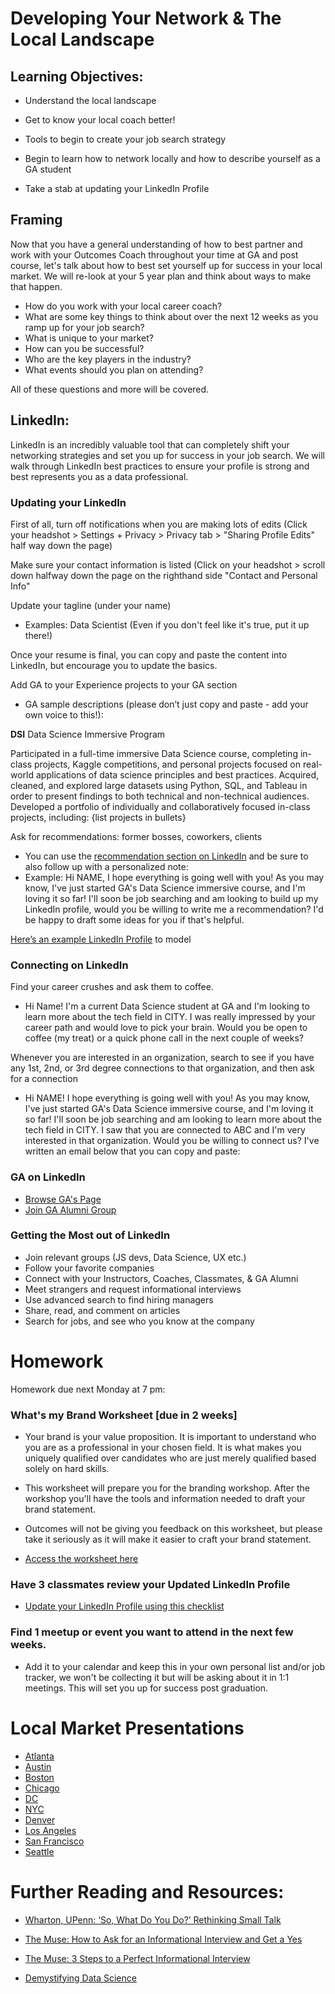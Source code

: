 
# Developing Your Network & The Local Landscape

## Learning Objectives:

* Understand the local landscape 

* Get to know your local coach better! 

* Tools to begin to create your job search strategy 

* Begin to learn how to network locally and how to describe yourself as a GA student 

* Take a stab at updating your LinkedIn Profile 

## Framing 
Now that you have a general understanding of how to best partner and work with your Outcomes Coach throughout your time at GA and post course, let's talk about how to best set yourself up for success in your local market. We will re-look at your 5 year plan and think about ways to make that happen. 

* How do you work with your local career coach? 
* What are some key things to think about over the next 12 weeks as you ramp up for your job search? 
* What is unique to your market? 
* How can you be successful? 
* Who are the key players in the industry? 
* What events should you plan on attending? 

All of these questions and more will be covered. 

## LinkedIn: 

LinkedIn is an incredibly valuable tool that can completely shift your networking strategies and set you up for success in your job search. We will walk through LinkedIn best practices to ensure your profile is strong and best represents you as a data professional. 


### Updating your LinkedIn 
First of all, turn off notifications when you are making lots of edits (Click your headshot > Settings + Privacy > Privacy tab > "Sharing Profile Edits" half way down the page)

Make sure your contact information is listed (Click on your headshot > scroll down halfway down the page on the righthand side "Contact and Personal Info" 

Update your tagline (under your name)
- Examples: Data Scientist (Even if you don't feel like it's true, put it up there!) 

Once your resume is final, you can copy and paste the content into LinkedIn, but encourage you to update the basics.

Add GA to your Experience projects to your GA section 
- GA sample descriptions (please don’t just copy and paste - add your own voice to this!):

**DSI**
Data Science Immersive Program

Participated in a full-time immersive Data Science course, completing in-class projects, Kaggle competitions, and personal projects focused on real-world applications of data science principles and best practices. Acquired, cleaned, and explored large datasets using Python, SQL, and Tableau in order to present findings to both technical and non-technical audiences. Developed a portfolio of individually and collaboratively focused in-class projects, including: {list projects in bullets}

Ask for recommendations: former bosses, coworkers, clients 
- You can use the [recommendation section on LinkedIn](https://www.linkedin.com/help/linkedin/answer/96/request-a-recommendation?lang=en) and be sure to also follow up with a personalized note: 
- Example: Hi NAME, I hope everything is going well with you! As you may know, I've just started GA's Data Science immersive course, and I'm loving it so far! I'll soon be job searching and am looking to build up my LinkedIn profile, would you be willing to write me a recommendation? I'd be happy to draft some ideas for you if that's helpful. 

[Here’s an example LinkedIn Profile](https://www.linkedin.com/in/christinemovius) to model

### Connecting on LinkedIn
Find your career crushes and ask them to coffee.
- Hi Name! I'm a current Data Science student at GA and I'm looking to learn more about the tech field in CITY. I was really impressed by your career path and would love to pick your brain. Would you be open to coffee (my treat) or a quick phone call in the next couple of weeks? 

Whenever you are interested in an organization, search to see if you have any 1st, 2nd, or 3rd degree connections to that organization, and then ask for a connection
- Hi NAME! I hope everything is going well with you! As you may know, I've just started GA's Data Science immersive course, and I'm loving it so far! I'll soon be job searching and am looking to learn more about the tech field in CITY. I saw that you are connected to ABC and I'm very interested in that organization. Would you be willing to connect us? I've written an email below that you can copy and paste: 

### GA on LinkedIn 
- [Browse GA's Page](https://www.linkedin.com/edu/alumni?id=150005&trk=edu-up-nav-menu-alumni) 
- [Join GA Alumni Group](https://www.linkedin.com/edu/alumni?id=150005&trk=edu-up-nav-menu-alumni) 

### Getting the Most out of LinkedIn
- Join relevant groups (JS devs, Data Science, UX etc.) 
- Follow your favorite companies 
- Connect with your Instructors, Coaches, Classmates, & GA Alumni
- Meet strangers and request informational interviews 
- Use advanced search to find hiring managers 
- Share, read, and comment on articles 
- Search for jobs, and see who you know at the company

# Homework
Homework due next Monday at 7 pm: 
### What's my Brand Worksheet [due in 2 weeks]

- Your brand is your value proposition. It is important to understand who you are as a professional in your chosen field. It is what makes you uniquely qualified over candidates who are just merely qualified based solely on hard skills. 

- This worksheet will prepare you for the branding workshop. After the workshop you'll have the tools and information needed to draft your brand statement. 

- Outcomes will not be giving you feedback on this worksheet, but please take it seriously as it will make it easier to craft your brand statement.

- [Access the worksheet here](https://docs.google.com/forms/d/e/1FAIpQLSc9PPBX7vEuNaHHfgWy9JwKGFTAiogpKN917wKmgcnKEGWA8w/viewform) 


### Have 3 classmates review your Updated LinkedIn Profile 

- [Update your LinkedIn Profile using this checklist](https://drive.google.com/file/d/1jBKyqnvVNXo2jdtFxD3YrnLW0WkgPEne/view) 

### Find 1 meetup or event you want to attend in the next few weeks. 

- Add it to your calendar and keep this in your own personal list and/or job tracker, we won't be collecting it but will be asking about it in 1:1 meetings. This will set you up for success post graduation.

# Local Market Presentations 

- [Atlanta](https://docs.google.com/presentation/d/1h8WOZ_kYwyN0lWkXMuPyx8ppLepdzRqhgczECv9aiUA/edit?usp=sharing)
- [Austin](https://drive.google.com/open?id=1sR-VoxH80vNvjGSjO8TXeqFY_LvYh3FK) 
- [Boston](https://drive.google.com/open?id=13tVLlJzetBF2qOotZYnK4cJyCWY9rk-J)
- [Chicago](https://drive.google.com/drive/folders/0B79n4qzQBXGkZkQ5M0pOZVhwOEE)
- [DC](https://drive.google.com/open?id=1cNx2C7UgDJWYIWvlWf9kjblAy9n78xWt)
- [NYC](https://docs.google.com/presentation/d/1ZHfUEONzNlev1rxO4YYabqUfZo-g0AgA8t7gHqEhrpk/edit?usp=sharing) 
- [Denver](https://drive.google.com/open?id=12Qvr_bq7j12JX9HoQKY1FOgYdupLdvW8)
- [Los Angeles](https://drive.google.com/drive/folders/0B2TA2w6EftvNeWJzaTJTbjNSLTQ)
- [San Francisco](https://drive.google.com/file/d/0B5K--i6yxjUjTEo2U1BiZDBkcWc/view)
- [Seattle](https://drive.google.com/file/d/1XUZLQ2WyX1TwywXg63QotIHd2aSS4IT-/view?usp=sharing)


# Further Reading and Resources: 
- [Wharton, UPenn: ‘So, What Do You Do?’ Rethinking Small Talk](http://knowledge.wharton.upenn.edu/article/so-what-do-you-do-rethinking-small-talk/?utm_source=Sailthru&utm_medium=email&utm_campaign=%2A%20New%20BOTW%20Template%2011/8/15&utm_term=Sunday%20-%20Best%20of%20The%20Web)

- [The Muse: How to Ask for an Informational Interview and Get a Yes](https://www.themuse.com/advice/how-to-ask-for-an-informational-interview-and-get-a-yes)

- [The Muse: 3 Steps to a Perfect Informational Interview](https://www.themuse.com/advice/3-steps-to-a-perfect-informational-interview)

- [Demystifying Data Science](https://datascopeanalytics.com/blog/demystifying-data-science/)

